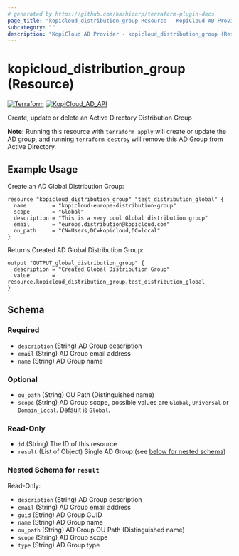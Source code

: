 ```yaml
---
# generated by https://github.com/hashicorp/terraform-plugin-docs
page_title: "kopicloud_distribution_group Resource - KopiCloud AD Provider"
subcategory: ""
description: "KopiCloud AD Provider - kopicloud_distribution_group (Resource)"
---
```


# kopicloud_distribution_group (Resource)
[![Terraform](https://img.shields.io/badge/terraform-v1.3+-blue.svg)](https://www.terraform.io/downloads.html) 
[![KopiCloud_AD_API](https://img.shields.io/badge/kopiCloud_ad-v1.0+-blueviolet.svg)](https://www.kopicloud-ad-api.com)

Create, update or delete an Active Directory Distribution Group

**Note:** Running this resource with `terraform apply` will create or update the AD group, and running `terraform destroy` will remove this AD Group from Active Directory.

## Example Usage

Create an AD Global Distribution Group:
```
resource "kopicloud_distribution_group" "test_distribution_global" {
  name        = "kopicloud-europe-distribution-group"
  scope       = "Global"
  description = "This is a very cool Global distribution group"
  email       = "europe.distribution@kopicloud.com"
  ou_path     = "CN=Users,DC=kopicloud,DC=local"
}
```

Returns Created AD Global Distribution Group:
```
output "OUTPUT_global_distribution_group" {
  description = "Created Global Distribution Group"
  value       = resource.kopicloud_distribution_group.test_distribution_global
}
```

<!-- schema generated by tfplugindocs -->
## Schema

### Required

- `description` (String) AD Group description
- `email` (String) AD Group email address
- `name` (String) AD Group name

### Optional

- `ou_path` (String) OU Path (Distinguished name)
- `scope` (String) AD Group scope, possible values are `Global`, `Universal` or `Domain_Local`. Default is `Global`.

### Read-Only

- `id` (String) The ID of this resource
- `result` (List of Object) Single AD Group (see [below for nested schema](#nestedatt--result))

<a id="nestedatt--result"></a>
### Nested Schema for `result`

Read-Only:

- `description` (String) AD Group description
- `email` (String) AD Group email address
- `guid` (String) AD Group GUID
- `name` (String) AD Group name
- `ou_path` (String) AD Group OU Path (Distinguished name)
- `scope` (String) AD Group scope
- `type` (String) AD Group type 
